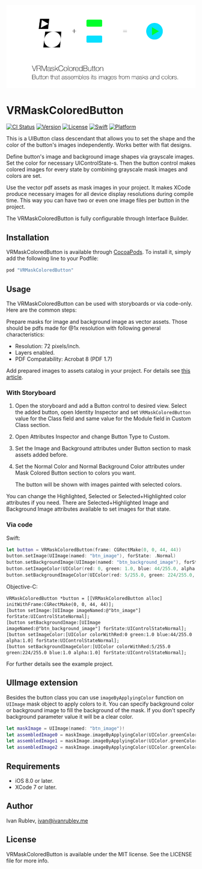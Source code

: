 ![](VRMaskColoredButtonSplash.png)

VRMaskColoredButton
===================

[![CI Status](http://img.shields.io/travis/IvanRublev/VRMaskColoredButton.svg?style=flat)](https://travis-ci.org/IvanRublev/VRMaskColoredButton)
[![Version](https://img.shields.io/cocoapods/v/VRMaskColoredButton.svg?style=flat)](http://cocoapods.org/pods/VRMaskColoredButton)
[![License](https://img.shields.io/cocoapods/l/VRMaskColoredButton.svg?style=flat)](http://cocoapods.org/pods/VRMaskColoredButton)
[![Swift](https://img.shields.io/badge/Swift-2.0-orange.svg?style=flat)](https://img.shields.io/badge/Swift-2.0-orange.svg?style=flat)
[![Platform](https://img.shields.io/cocoapods/p/VRMaskColoredButton.svg?style=flat)](http://cocoapods.org/pods/VRMaskColoredButton)

This is a UIButton class descendant that allows you to set the shape and the color of the button's images independently. Works better with flat designs.

Define button's image and background image shapes via grayscale images. Set the color for necessary UIControlState-s. Then the button control makes colored images for every state by combining grayscale mask images and colors are set.

Use the vector pdf assets as mask images in your project. It makes XCode produce necessary images for all device display resolutions during compile time. This way you can have two or even one image files per button in the project.

The VRMaskColoredButton is fully configurable through Interface Builder.


Installation
------------

VRMaskColoredButton is available through [CocoaPods](http://cocoapods.org). To install
it, simply add the following line to your Podfile:

```ruby
pod "VRMaskColoredButton"
```


Usage
-----

The VRMaskColoredButton can be used with storyboards or via code-only. Here are the common steps:

Prepare masks for image and background image as vector assets. Those should be pdfs made for @1x resolution with following general characteristics:

* Resolution: 72 pixels/inch.
* Layers enabled.
* PDF Compatability: Acrobat 8 (PDF 1.7)

Add prepared images to assets catalog in your project. For details see [this article](http://useyourloaf.com/blog/creating-scaled-images-with-pdf-vectors.html).

### With Storyboard

1. Open the storyboard and add a Button control to desired view. Select the added button, open Identity Inspector and set `VRMaskColoredButton` value for the Class field and same value for the Module field in Custom Class section.

2. Open Attributes Inspector and change Button Type to Custom.

3. Set the Image and Background attributes under Button section to mask assets added before.  

4. Set the Normal Color and Normal Background Color attributes under Mask Colored Button section to colors you want. 

	The button will be shown with images painted with selected colors.

You can change the Highlighted, Selected or Selected+Highlighted color attributes if you need. There are Selected+Highlighted Image and Background Image attributes available to set images for that state. 

### Via code

Swift: 

```swift
let button = VRMaskColoredButton(frame: CGRectMake(0, 0, 44, 44))
button.setImage(UIImage(named: "btn_image"), forState: .Normal)
button.setBackgroundImage(UIImage(named: "btn_background_image"), forState: .Normal)
button.setImageColor(UIColor(red: 0, green: 1.0, blue: 44/255.0, alpha: 1.0), forState: .Normal)
button.setBackgroundImageColor(UIColor(red: 5/255.0, green: 224/255.0, blue: 1.0, alpha: 1.0), forState: .Normal)
```

Objective-C:

```objc
VRMaskColoredButton *button = [[VRMaskColoredButton alloc] initWithFrame:CGRectMake(0, 0, 44, 44)];
[button setImage:[UIImage imageNamed:@"btn_image"] forState:UIControlStateNormal];
[button setBackgroundImage:[UIImage imageNamed:@"btn_background_image"] forState:UIControlStateNormal];
[button setImageColor:[UIColor colorWithRed:0 green:1.0 blue:44/255.0 alpha:1.0] forState:UIControlStateNormal];
[button setBackgroundImageColor:[UIColor colorWithRed:5/255.0 green:224/255.0 blue:1.0 alpha:1.0] forState:UIControlStateNormal];
```

For further details see the example project.


UIImage extension
-----------------

Besides the button class you can use `imageByApplyingColor` function on `UIImage` mask object to apply colors to it. You can specify background color or background image to fill the background of the mask. If you don't specify background parameter value it will be a clear color.

```swift
let maskImage = UIImage(named: "btn_image")!
let assembledImage0 = maskImage.imageByApplyingColor(UIColor.greenColor())
let assembledImage1 = maskImage.imageByApplyingColor(UIColor.greenColor(), backgroundColor: UIColor.blueColor())
let assembledImage2 = maskImage.imageByApplyingColor(UIColor.greenColor(), mergeWithBackgroundImage: UIImage(named: "complicated_background_image"))
```


Requirements
------------

* iOS 8.0 or later.
* XCode 7 or later.


Author
------

Ivan Rublev, ivan@ivanrublev.me


License
-------

VRMaskColoredButton is available under the MIT license. See the LICENSE file for more info.
